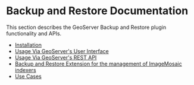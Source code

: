 # Backup and Restore Documentation

This section describes the GeoServer Backup and Restore plugin functionality and APIs.

<div class="grid cards" markdown>

-   [Installation](installation.md)
-   [Usage Via GeoServer's User Interface](usagegui.md)
-   [Usage Via GeoServer's REST API](usagerest.md)
-   [Backup and Restore Extension for the management of ImageMosaic indexers](extensions.md)
-   [Use Cases](usecases.md)

</div>
